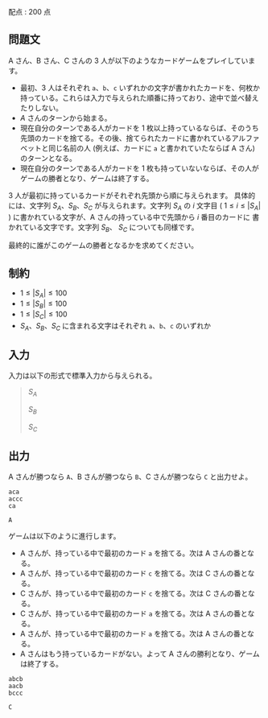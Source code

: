 配点 : $200$ 点

## 問題文

A さん、B さん、C さんの $3$ 人が以下のようなカードゲームをプレイしています。

- 最初、$3$ 人はそれぞれ `a`、`b`、`c` いずれかの文字が書かれたカードを、何枚か持っている。これらは入力で与えられた順番に持っており、途中で並べ替えたりしない。
- $A$ さんのターンから始まる。
- 現在自分のターンである人がカードを $1$ 枚以上持っているならば、そのうち先頭のカードを捨てる。その後、捨てられたカードに書かれているアルファベットと同じ名前の人 (例えば、カードに `a` と書かれていたならば A さん) のターンとなる。
- 現在自分のターンである人がカードを $1$ 枚も持っていないならば、その人がゲームの勝者となり、ゲームは終了する。

$3$ 人が最初に持っているカードがそれぞれ先頭から順に与えられます。
具体的には、文字列 $S_A$、$S_B$、$S_C$ が与えられます。文字列 $S_A$ の $i$ 文字目 ( $1 \leq i \leq |S_A|$ ) に書かれている文字が、A さんの持っている中で先頭から $i$ 番目のカードに
書かれている文字です。文字列 $S_B$、 $S_C$ についても同様です。

最終的に誰がこのゲームの勝者となるかを求めてください。

## 制約

- $1 \leq |S_A| \leq 100$
- $1 \leq |S_B| \leq 100$
- $1 \leq |S_C| \leq 100$
- $S_A$、$S_B$、$S_C$ に含まれる文字はそれぞれ `a`、`b`、`c` のいずれか

## 入力

入力は以下の形式で標準入力から与えられる。

> $S_A$
> 
> $S_B$
> 
> $S_C$

## 出力

A さんが勝つなら `A`、B さんが勝つなら `B`、C さんが勝つなら `C` と出力せよ。

```input1
aca
accc
ca
```

```output1
A
```

ゲームは以下のように進行します。

- A さんが、持っている中で最初のカード `a` を捨てる。次は A さんの番となる。
- A さんが、持っている中で最初のカード `c` を捨てる。次は C さんの番となる。
- C さんが、持っている中で最初のカード `c` を捨てる。次は C さんの番となる。
- C さんが、持っている中で最初のカード `a` を捨てる。次は A さんの番となる。
- A さんが、持っている中で最初のカード `a` を捨てる。次は A さんの番となる。
- A さんはもう持っているカードがない。よって A さんの勝利となり、ゲームは終了する。

```input2
abcb
aacb
bccc
```

```output2
C
```